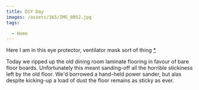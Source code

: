 ```yaml
---
title: DIY Day
images: /assets/365/IMG_8052.jpg
tags:

  - Home
---
```

Here I am in this eye protector, ventilator mask sort of thing [*](https://www.youtube.com/watch?v=-tFu12JGXO8)

Today we ripped up the old dining room laminate flooring in favour of bare floor boards. Unfortunately this meant sanding-off all the horrible stickiness left by the old floor. We'd borrowed a hand-held power sander, but alas despite kicking-up a load of dust the floor remains as sticky as ever.